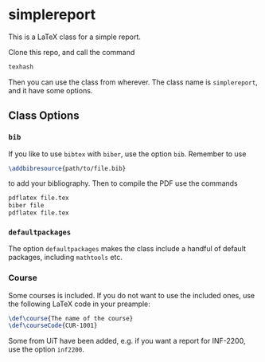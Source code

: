 # simplereport

This is a LaTeX class for a simple report.

Clone this repo, and call the command

```bash
texhash
```

Then you can use the class from wherever.
The class name is `simplereport`, and it have some options.

## Class Options

### `bib`

If you like to use `bibtex` with `biber`, use the option `bib`.
Remember to use 

```latex
\addbibresource{path/to/file.bib}
```
to add your bibliography.
Then to compile the PDF use the commands
```bash
pdflatex file.tex
biber file
pdflatex file.tex
```

### `defaultpackages`

The option `defaultpackages` makes the class include a handful of default packages, including `mathtools` etc.

### Course

Some courses is included.
If you do not want to use the included ones, use the following LaTeX code in your preample:
```latex
\def\course{The name of the course}
\def\courseCode{CUR-1001}
```
Some from UiT have been added, e.g. if you want a report for INF-2200, use the option `inf2200`.


